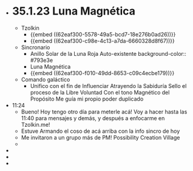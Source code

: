 - # 35.1.23 Luna Magnética
	- Tzolkin
		- {{embed ((62eaf300-5578-49a5-bcd7-18e276b0ad26))}}
		- {{embed ((62eaf300-c98e-4c13-a7da-6660328d8f67))}}
	- Sincronario
		- Anillo Solar de la Luna Roja Auto-existente
		  background-color:: #793e3e
		- Luna Magnética
		- {{embed ((62eaf300-f010-49dd-8653-c09c4ecbe179))}}
	- Comando galáctico
		- Unifico con el fin de Influenciar
		  Atrayendo la Sabiduría
		  Sello el proceso de la Libre Voluntad
		  Con el tono Magnético del Propósito
		  Me guía mi propio poder duplicado
- 11:24
	- Bueno! Hoy tengo otro día para meterle acá! Voy a hacer hasta las 11:40 para mensajes y demás, y después a enfocarme en Tzolkin.me!
	- Estuve Armando el coso de acá arriba con la info sincro de hoy
	- Me invitaron a un grupo más de PM! Possibility Creation Village
	-
-
-
-